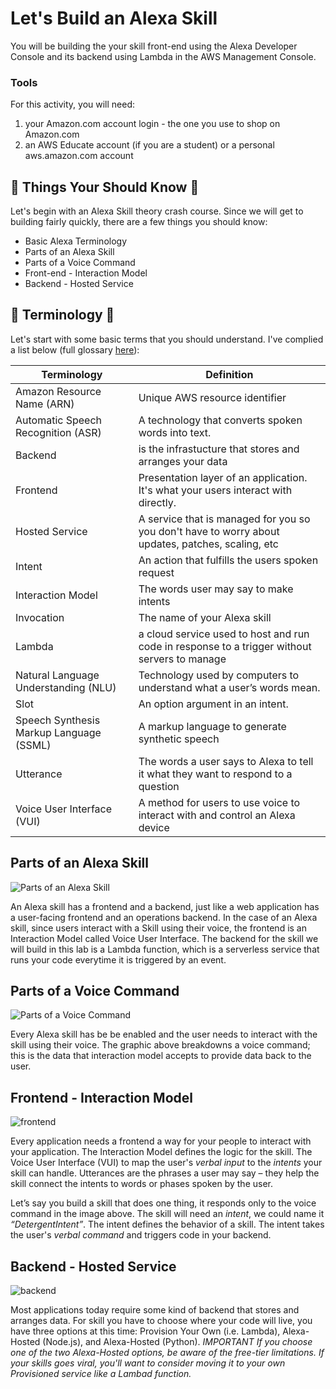 # Let's Build an Alexa Skill

You will be building the your skill front-end using the Alexa Developer Console and its backend using Lambda in the AWS Management Console. 

### Tools

For this activity, you will need:
1. your Amazon.com account login - the one you use to shop on Amazon.com
2. an AWS Educate account (if you are a student) or a personal aws.amazon.com account

## :vertical_traffic_light: Things Your Should Know :vertical_traffic_light:
Let's begin with an Alexa Skill theory crash course. Since we will get to building fairly quickly, there are a few things you should know:

- Basic Alexa Terminology
- Parts of an Alexa Skill
- Parts of a Voice Command
- Front-end - Interaction Model
- Backend - Hosted Service

## :rocket: Terminology :rocket:
Let's start with some basic terms that you should understand. I've complied a list below (full glossary [here](https://developer.amazon.com/en-US/docs/alexa/ask-overviews/alexa-skills-kit-glossary.html)):

Terminology | Definition
------------|-------------
Amazon Resource Name (ARN) | Unique AWS resource identifier 
Automatic Speech Recognition (ASR) |	A technology that converts spoken words into text.
Backend | is the infrastucture that stores and arranges your data
Frontend | Presentation layer of an application. It's what your users interact with directly. 
Hosted Service | A service that is managed for you so you don't have to worry about updates, patches, scaling, etc
Intent	| An action that fulfills the users spoken request
Interaction Model |	The words user may say to make intents
Invocation |	The name of your Alexa skill
Lambda | a cloud service used to host and run code in response to a trigger without servers to manage
Natural Language Understanding (NLU) |	Technology used by computers to understand what a user’s words mean.
Slot |	An option argument in an intent.
Speech Synthesis Markup Language (SSML)	| A markup language to generate synthetic speech
Utterance	| The words a user says to Alexa to tell it what they want to respond to a question
Voice User Interface (VUI)	| A method for users to use voice to interact with and control an Alexa device


## Parts of an Alexa Skill

![Parts of an Alexa Skill](https://user-images.githubusercontent.com/28787937/72653217-bbd0cb80-393e-11ea-956b-3ce0d55b9061.png)

An Alexa skill has a frontend and a backend, just like a web application has a user-facing frontend and an operations backend.  In the case of an Alexa skill, since users interact with a Skill using their voice, the frontend is an Interaction Model called Voice User Interface. The backend for the skill we will build in this lab is a Lambda function, which is a serverless service that runs your code everytime it is triggered by an event. 

## Parts of a Voice Command
![Parts of a Voice Command](https://user-images.githubusercontent.com/28787937/72653601-8a58ff80-3940-11ea-835b-55dbd467711e.png)

Every Alexa skill has be be enabled and the user needs to interact with the skill using their voice. The graphic above breakdowns a voice command; this is the data that interaction model accepts to provide data back to the user. 

## Frontend - Interaction Model
![frontend](https://user-images.githubusercontent.com/28787937/72653624-a492dd80-3940-11ea-862f-c6ed02cac3cd.png)

Every application needs a frontend a way for your people to interact with your application. The Interaction Model defines the logic for the skill. The Voice User Interface (VUI) to map the user's _verbal input_ to the _intents_ your skill can handle. Utterances are the phrases a user may say – they help the skill connect the intents to words or phases spoken by the user. 

Let’s say you build a skill that does one thing, it responds only to the voice command in the image above. The skill will need an _intent_, we could name it _“DetergentIntent”_. The intent defines the behavior of a skill. The intent takes the user's _verbal command_ and triggers code in your backend. 

## Backend - Hosted Service

![backend](https://user-images.githubusercontent.com/28787937/72653645-baa09e00-3940-11ea-8e6d-8d10320c84a6.png)

Most applications today require some kind of backend that stores and arranges data. For skill you have to choose where your code will live, you have three options at this time: Provision Your Own (i.e. Lambda), Alexa-Hosted (Node.js), and Alexa-Hosted (Python). 
*IMPORTANT* 
_If you choose one of the two Alexa-Hosted options, be aware of the free-tier limitations.  If your skills goes viral, you'll want to consider moving it to your own Provisioned service like a Lambad function._








